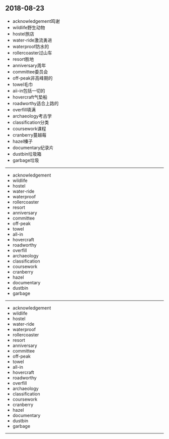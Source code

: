 2018-08-23
---
- acknowledgement鸣谢
- wildlife野生动物
- hostel旅店
- water-ride激流勇进
- waterproof防水的
- rollercoaster过山车
- resort胜地
- anniversary周年
- committee委员会
- off-peak非高峰期的
- towel毛巾
- aii-in包括一切的
- hovercraft气垫船
- roadworthy适合上路的
- overfill填满
- archaeology考古学
- classification分类
- coursework课程
- cranberry蔓越莓
- hazel榛子
- documentary纪录片
- dustbin垃圾箱
- garbage垃圾
---
- acknowledgement 
- wildlife 
- hostel 
- water-ride 
- waterproof 
- rollercoaster 
- resort 
- anniversary 
- committee 
- off-peak 
- towel 
- all-in 
- hovercraft 
- roadworthy 
- overfill 
- archaeology 
- classification 
- coursework 
- cranberry 
- hazel 
- documentary 
- dustbin 
- garbage 
---
- acknowledgement 
- wildlife 
- hostel 
- water-ride 
- waterproof 
- rollercoaster 
- resort 
- anniversary 
- committee 
- off-peak 
- towel 
- all-in 
- hovercraft 
- roadworthy 
- overfill 
- archaeology 
- classification 
- coursework 
- cranberry 
- hazel
- documentary 
- dustbin 
- garbage 
---